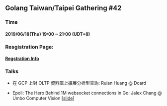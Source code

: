 ## Golang Taiwan/Taipei Gathering #42

### Time

#### 2019/06/18(Thu) 19:00 ~ 21:00  (UDT+8)

### Resgistration Page:

#### [Regstration Info](https://www.meetup.com/golang-taipei-meetup/events/261833719/)

### Talks

- 在 GCP 上對 OLTP 資料庫上擴展分析型查詢: Ruian Huang @ Dcard

- Epoll: The Hero Behind 1M websocket connections in Go: Jalex Chang @ Umbo Computer Vision [[slide](https://slides.com/jalex-chang/epoll-websocket-go#/)]
